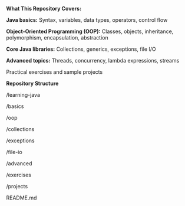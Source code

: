 **What This Repository Covers:**

**Java basics:** Syntax, variables, data types, operators, control flow

**Object-Oriented Programming (OOP):** Classes, objects, inheritance, polymorphism, encapsulation, abstraction

**Core Java libraries:** Collections, generics, exceptions, file I/O

**Advanced topics:** Threads, concurrency, lambda expressions, streams

Practical exercises and sample projects

**Repository Structure**

/learning-java 

/basics

/oop

/collections

/exceptions

/file-io

/advanced

/exercises

/projects

README.md
